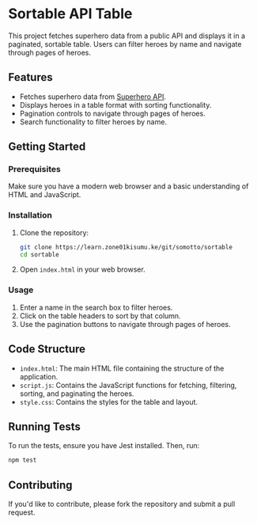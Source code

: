 # Sortable API Table

This project fetches superhero data from a public API and displays it in a paginated, sortable table. Users can filter heroes by name and navigate through pages of heroes.

## Features

- Fetches superhero data from [Superhero API](https://rawcdn.githack.com/akabab/superhero-api/0.2.0/api/all.json).
- Displays heroes in a table format with sorting functionality.
- Pagination controls to navigate through pages of heroes.
- Search functionality to filter heroes by name.

## Getting Started

### Prerequisites

Make sure you have a modern web browser and a basic understanding of HTML and JavaScript.

### Installation

1. Clone the repository:

   ```bash
   git clone https://learn.zone01kisumu.ke/git/somotto/sortable
   cd sortable
   ```

2. Open `index.html` in your web browser.

### Usage

1. Enter a name in the search box to filter heroes.
2. Click on the table headers to sort by that column.
3. Use the pagination buttons to navigate through pages of heroes.

## Code Structure

- `index.html`: The main HTML file containing the structure of the application.
- `script.js`: Contains the JavaScript functions for fetching, filtering, sorting, and paginating the heroes.
- `style.css`: Contains the styles for the table and layout.

## Running Tests

To run the tests, ensure you have Jest installed. Then, run:

```bash
npm test
```

## Contributing

If you'd like to contribute, please fork the repository and submit a pull request.

